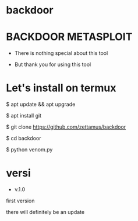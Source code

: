 # backdoor

# BACKDOOR METASPLOIT

- There is nothing special about this tool

- But thank you for using this tool


# Let's install on termux

$ apt update && apt upgrade

$ apt install git

$ git clone https://github.com/zettamus/backdoor

$ cd backdoor

$ python venom.py

# versi

- v.1.0

first version

there will definitely be an update
